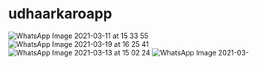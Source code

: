 # udhaarkaroapp
![WhatsApp Image 2021-03-11 at 15 33 55](https://user-images.githubusercontent.com/56475822/119544822-bcd60080-bdaf-11eb-84c0-22660e70dbf0.jpeg )
![WhatsApp Image 2021-03-19 at 16 25 41](https://user-images.githubusercontent.com/56475822/119544862-c5c6d200-bdaf-11eb-964b-640999d623db.jpeg)
![WhatsApp Image 2021-03-13 at 15 02 24](https://user-images.githubusercontent.com/56475822/119544890-ce1f0d00-bdaf-11eb-8101-b05df2f1c634.jpeg)
![WhatsApp Image 2021-03-](https://user-images.githubusercontent.com/56475822/119544907-d37c5780-bdaf-11eb-97ae-efb5cbac130e.jpeg)

